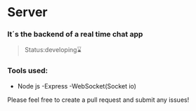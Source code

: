 
# Server

### It´s the backend of a real time chat app

>Status:developing⌛

### Tools used:
- Node js
-Express
-WebSocket(Socket io)

Please feel free to create a pull request and submit any issues!
